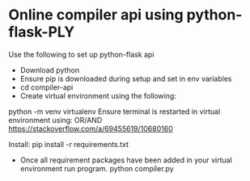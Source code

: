 # Online compiler api using python-flask-PLY

Use the following to set up python-flask api

* Download python
* Ensure pip is downloaded during setup and set in env variables
* cd compiler-api
* Create virtual environment using the following:

python -m venv virtualenv
Ensure terminal is restarted in virtual environment using: 
OR/AND
https://stackoverflow.com/a/69455619/10680160

Install: 
pip install -r requirements.txt

* Once all requirement packages have been added in your virtual environment run program.
python compiler.py